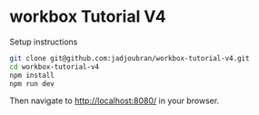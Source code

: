 # workbox Tutorial V4

Setup instructions

```bash
git clone git@github.com:jadjoubran/workbox-tutorial-v4.git
cd workbox-tutorial-v4
npm install
npm run dev
```

Then navigate to [http://localhost:8080/](http://localhost:8080/) in your browser.